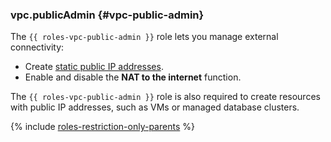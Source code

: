 ### vpc.publicAdmin {#vpc-public-admin}

The `{{ roles-vpc-public-admin }}` role lets you manage external connectivity:

- Create [static public IP addresses](../vpc/concepts/address.md).
- Enable and disable the **NAT to the internet** function.

The `{{ roles-vpc-public-admin }}` role is also required to create resources with public IP addresses, such as VMs or managed database clusters.

{% include [roles-restriction-only-parents](iam/roles-restriction-only-parents.md) %}